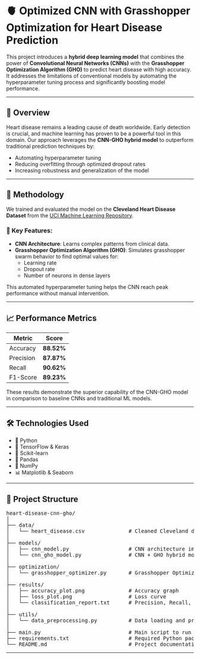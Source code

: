 # 🫀 Optimized CNN with Grasshopper Optimization for Heart Disease Prediction

This project introduces a **hybrid deep learning model** that combines the power of **Convolutional Neural Networks (CNNs)** with the **Grasshopper Optimization Algorithm (GHO)** to predict heart disease with high accuracy. It addresses the limitations of conventional models by automating the hyperparameter tuning process and significantly boosting model performance.

---

## 📌 Overview

Heart disease remains a leading cause of death worldwide. Early detection is crucial, and machine learning has proven to be a powerful tool in this domain. Our approach leverages the **CNN-GHO hybrid model** to outperform traditional prediction techniques by:

- Automating hyperparameter tuning
- Reducing overfitting through optimized dropout rates
- Increasing robustness and generalization of the model

---

## 🧠 Methodology

We trained and evaluated the model on the **Cleveland Heart Disease Dataset** from the [UCI Machine Learning Repository](https://archive.ics.uci.edu/dataset/45/heart+disease).

### 🔧 Key Features:

- **CNN Architecture**: Learns complex patterns from clinical data.
- **Grasshopper Optimization Algorithm (GHO)**: Simulates grasshopper swarm behavior to find optimal values for:
  - Learning rate
  - Dropout rate
  - Number of neurons in dense layers

This automated hyperparameter tuning helps the CNN reach peak performance without manual intervention.

---

## 📈 Performance Metrics

| Metric     | Score    |
|------------|----------|
| Accuracy   | **88.52%** |
| Precision  | **87.87%** |
| Recall     | **90.62%** |
| F1-Score   | **89.23%** |

These results demonstrate the superior capability of the CNN-GHO model in comparison to baseline CNNs and traditional ML models.

---

## 🛠️ Technologies Used

- 🐍 Python  
- 🧠 TensorFlow & Keras  
- 📘 Scikit-learn  
- 🐼 Pandas  
- 🔢 NumPy  
- 📊 Matplotlib & Seaborn

---

## 📂 Project Structure

<pre>
heart-disease-cnn-gho/
│
├── data/
│   └── heart_disease.csv              # Cleaned Cleveland dataset
│
├── models/
│   ├── cnn_model.py                   # CNN architecture implementation
│   └── cnn_gho_model.py               # CNN + GHO hybrid model
│
├── optimization/
│   └── grasshopper_optimizer.py       # Grasshopper Optimization Algorithm
│
├── results/
│   ├── accuracy_plot.png              # Accuracy graph
│   ├── loss_plot.png                  # Loss curve
│   └── classification_report.txt      # Precision, Recall, F1 scores
│
├── utils/
│   └── data_preprocessing.py          # Data loading and preprocessing
│
├── main.py                            # Main script to run the model
├── requirements.txt                   # Required Python packages
└── README.md                          # Project documentation
</pre>

---



